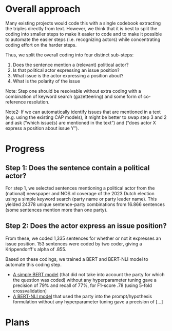 # Overall approach

Many existing projects would code this with a single codebook extracting the triples directly from text. However, we think that it is best to split the coding into smaller steps to make it easier to code and to make it possible to automate the easier steps (i.e. recognizing actors) while concentrating coding effort on the harder steps. 

Thus, we split the overall coding into four distinct sub-steps:
1. Does the sentence mention a (relevant) political actor?
2. Is that political actor expressing an issue position?
3. What issue is the actor expressing a position about?
4. What is the polarity of the issue

Note: Step one should be resolvable without extra coding with a combination of keyword search (gazetteering) and some form of co-reference resolution. 

Note2: If we can automatically identify issues that are mentioned in a text (e.g. using the existing CAP models), it might be better to swap step 3 and 2 and ask (“which issue(s) are mentioned in the text”) and (“does actor X express a position about issue Y”). 

# Progress

## Step 1: Does the sentence contain a political actor?

For step 1, we selected sentences mentioning a political actor from the (national) newspaper and NOS.nl coverage of the 2023 Dutch election using a simple keyword search (party name or party leader name). 
This yielded 24378 unique sentence-party combinations from 16.866 sentences (some sentences mention more than one party). 

## Step 2: Does the actor express an issue position?

From these, we coded 1,335 sentences for whether or not it expresses an issue position.
153 sentences were coded by two coder, giving a Krippendorff's alpha of .855. 

Based on these codings, we trained a BERT and BERT-NLI model to automate this coding step. 

+ [A simple BERT model](src/data-processing/10_dutch_bert.py) (that did not take into account the party for which the question was coded) without any hyperparameter tuning gave a precision of 79% and recall of 77%, for F1-score .78 (using 5-fold crossvalidation]
+ [A BERT-NLI model](src/data-processing/10_dutch_bert_nli.py) that used the party into the prompt/hypothesis formulation without any hyperparameter tuning gave a precision of [...]

# Plans
